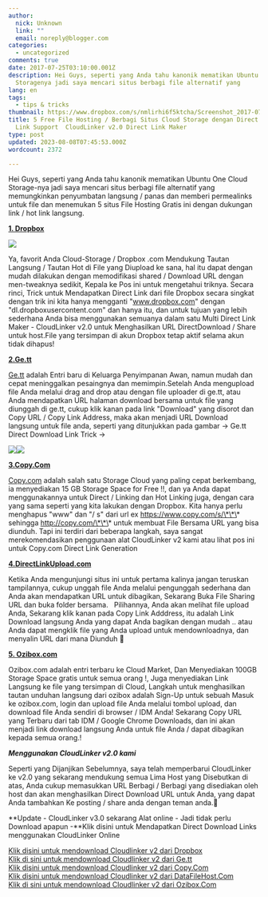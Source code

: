 ```yaml
---
author:
  nick: Unknown
  link: ""
  email: noreply@blogger.com
categories:
  - uncategorized
comments: true
date: 2017-07-25T03:10:00.001Z
description: Hei Guys, seperti yang Anda tahu kanonik mematikan Ubuntu One Cloud
  Storagenya jadi saya mencari situs berbagi file alternatif yang
lang: en
tags:
  - tips & tricks
thumbnail: https://www.dropbox.com/s/nmlirhi6f5ktcha/Screenshot_2017-07-25-10-07-04-237_com.android.chrome.png?dl=1
title: 5 Free File Hosting / Berbagi Situs Cloud Storage dengan Direct / Hot
  Link Support  CloudLinker v2.0 Direct Link Maker
type: post
updated: 2023-08-08T07:45:53.000Z
wordcount: 2372

---
```


Hei Guys, seperti yang Anda tahu kanonik mematikan Ubuntu One Cloud Storage-nya jadi saya mencari situs berbagi file alternatif yang memungkinkan penyumbatan langsung / panas dan memberi permealinks untuk file dan menemukan 5 situs File Hosting Gratis ini dengan dukungan link / hot link langsung.

**[1\. Dropbox](https://translate.googleusercontent.com/translate_c?depth=4&nv=1&rurl=translate.google.com&sl=en&sp=nmt4&tl=id&u=https://www.dropbox.com/referrals/NTE0MzYzNzQzMTk%3Fsrc%3Dglobal9&usg=ALkJrhgBfmlqcEUT7AuoRQJdaeVZJo3tIA)**

[![](https://www.dropbox.com/s/nmlirhi6f5ktcha/Screenshot_2017-07-25-10-07-04-237_com.android.chrome.png?dl=1)](https://www.dropbox.com/s/nmlirhi6f5ktcha/Screenshot_2017-07-25-10-07-04-237_com.android.chrome.png?dl=1)

Ya, favorit Anda Cloud-Storage / Dropbox .com Mendukung Tautan Langsung / Tautan Hot di File yang Diupload ke sana, hal itu dapat dengan mudah dilakukan dengan memodifikasi shared / Download URL dengan men-tweaknya sedikit, Kepala ke Pos ini untuk mengetahui triknya. Secara rinci, Trick untuk Mendapatkan Direct Link dari file Dropbox secara singkat dengan trik ini kita hanya mengganti "www.dropbox.com" dengan "dl.dropboxusercontent.com" dan hanya itu, dan untuk tujuan yang lebih sederhana Anda bisa menggunakan semuanya dalam satu Multi Direct Link Maker - CloudLinker v2.0 untuk Menghasilkan URL DirectDownload / Share untuk host.File yang tersimpan di akun Dropbox tetap aktif selama akun tidak dihapus!

[**2.Ge.tt**](http://translate.googleusercontent.com/translate_c?depth=4&nv=1&rurl=translate.google.com&sl=en&sp=nmt4&tl=id&u=http://ge.tt/&usg=ALkJrhj5nSMSsNNVdKhDipgXVlKThd71hA)

[Ge.tt](http://translate.googleusercontent.com/translate_c?depth=4&nv=1&rurl=translate.google.com&sl=en&sp=nmt4&tl=id&u=http://ge.tt/&usg=ALkJrhj5nSMSsNNVdKhDipgXVlKThd71hA) adalah Entri baru di Keluarga Penyimpanan Awan, namun mudah dan cepat meninggalkan pesaingnya dan memimpin.Setelah Anda mengupload file Anda melalui drag and drop atau dengan file uploader di ge.tt, atau Anda mendapatkan URL halaman download bersama untuk file yang diunggah di ge.tt, cukup klik kanan pada link "Download" yang disorot dan Copy URL / Copy Link Address, maka akan menjadi URL Download langsung untuk file anda, seperti yang ditunjukkan pada gambar -> Ge.tt Direct Download Link Trick ->

![](https://res.cloudinary.com/practicaldev/image/fetch/s21.postimg.org/69kavyc53/get1.jpg?resize=584%2C328)![](https://res.cloudinary.com/practicaldev/image/fetch/s21.postimg.org/69kavyc53/get1.jpg?resize=584%2C328)

[**3.Copy.Com**](https://translate.googleusercontent.com/translate_c?depth=4&nv=1&rurl=translate.google.com&sl=en&sp=nmt4&tl=id&u=https://copy.com/%3Fr%3DLRKaPU&usg=ALkJrhij8Qp-kefLeQDUcr1TYfukhcdjPQ)

[Copy.com](https://translate.googleusercontent.com/translate_c?depth=4&nv=1&rurl=translate.google.com&sl=en&sp=nmt4&tl=id&u=https://copy.com/%3Fr%3DLRKaPU&usg=ALkJrhij8Qp-kefLeQDUcr1TYfukhcdjPQ) adalah salah satu Storage Cloud yang paling cepat berkembang, ia menyediakan 15 GB Storage Space for Free !!, dan ya Anda dapat menggunakannya untuk Direct / Linking dan Hot Linking juga, dengan cara yang sama seperti yang kita lakukan dengan Dropbox. Kita hanya perlu menghapus "www" dan "/ s" dari url ex https://www.copy.com/s/\*\*\* sehingga http://copy.com/\*\*\* untuk membuat File Bersama URL yang bisa diunduh. Tapi ini terdiri dari beberapa langkah, saya sangat merekomendasikan penggunaan alat CloudLinker v2 kami atau lihat pos ini untuk Copy.com Direct Link Generation

[**4.DirectLinkUpload.com**](http://translate.googleusercontent.com/translate_c?depth=4&nv=1&rurl=translate.google.com&sl=en&sp=nmt4&tl=id&u=http://directlinkupload.com/&usg=ALkJrhiOZRam2WblJCJF1cU8ckFaZRCwKw)

Ketika Anda mengunjungi situs ini untuk pertama kalinya jangan teruskan tampilannya, cukup unggah file Anda melalui pengunggah sederhana dan Anda akan mendapatkan URL untuk dibagikan, Sekarang Buka File Sharing URL dan buka folder bersama.   Pilihannya, Anda akan melihat file upload Anda, Sekarang klik kanan pada Copy Link Adddress, itu adalah Link Download langsung Anda yang dapat Anda bagikan dengan mudah .. atau Anda dapat mengklik file yang Anda upload untuk mendownloadnya, dan menyalin URL dari mana Diunduh 🙂

[**5\. Ozibox.com**](http://translate.googleusercontent.com/translate_c?depth=4&nv=1&rurl=translate.google.com&sl=en&sp=nmt4&tl=id&u=http://ozibox.com/&usg=ALkJrhhijZWLRbzNQNIvEgLUAl81LAzS7g)

Ozibox.com adalah entri terbaru ke Cloud Market, Dan Menyediakan 100GB Storage Space gratis untuk semua orang !, Juga menyediakan Link Langsung ke file yang tersimpan di Cloud, Langkah untuk menghasilkan tautan unduhan langsung dari ozibox adalah Sign-Up untuk sebuah Masuk ke ozibox.com, login dan upload file Anda melalui tombol upload, dan download file Anda sendiri di browser / IDM Anda! Sekarang Copy URL yang Terbaru dari tab IDM / Google Chrome Downloads, dan ini akan menjadi link download langsung Anda untuk file Anda / dapat dibagikan kepada semua orang.!

_**Menggunakan CloudLinker v2.0 kami**_

Seperti yang Dijanjikan Sebelumnya, saya telah memperbarui CloudLinker ke v2.0 yang sekarang mendukung semua Lima Host yang Disebutkan di atas, Anda cukup memasukkan URL Berbagi / Berbagi yang disediakan oleh host dan akan menghasilkan Direct Download URL untuk Anda, yang dapat Anda tambahkan Ke posting / share anda dengan teman anda.🙂

**Update - CloudLinker v3.0 sekarang Alat online - Jadi tidak perlu Download apapun -**Klik disini untuk Mendapatkan Direct Download Links menggunakan CloudLinker Online

[Klik disini untuk mendownload Cloudlinker v2 dari Dropbox](https://dl.dropboxusercontent.com/s/b5ew50s97lldop8/CloudLinker%20v2.0.exe)  
[Klik di sini untuk mendownload Cloudlinker v2 dari Ge.tt](http://translate.googleusercontent.com/translate_c?depth=4&nv=1&rurl=translate.google.com&sl=en&sp=nmt4&tl=id&u=http://ge.tt/api/1/files/2HDAcrg1/0/blob%3Fdownload&usg=ALkJrhgioJqkxxCULAu8aCtZDwkbhv0VRA)  
[Klik disini untuk mendownload Cloudlinker v2 dari Copy.Com](http://copy.com/Ya2Yhed42C1v/CloudLinker%20v2.0.exe)  
[Klik disini untuk mendownload Cloudlinker v2 dari DataFileHost.Com](http://translate.googleusercontent.com/translate_c?depth=4&nv=1&rurl=translate.google.com&sl=en&sp=nmt4&tl=id&u=http://www.datafilehost.com/get.php%3Ffile%3Daf2fe991&usg=ALkJrhgqIBlpTO9Ptxue1oYiV9iPTNtwsw)  
[Klik di sini untuk mendownload Cloudlinker v2 dari Ozibox.Com](http://translate.googleusercontent.com/translate_c?depth=4&nv=1&rurl=translate.google.com&sl=en&sp=nmt4&tl=id&u=http://178.33.238.21/putstorage/DownloadFile.ashx%3FDownloadFileHash%3DE8427C133A5A4A5QQWE252304EWQS&usg=ALkJrhjDzzBAWuPWxEu6G7CW2AL1-Yg2cw)
